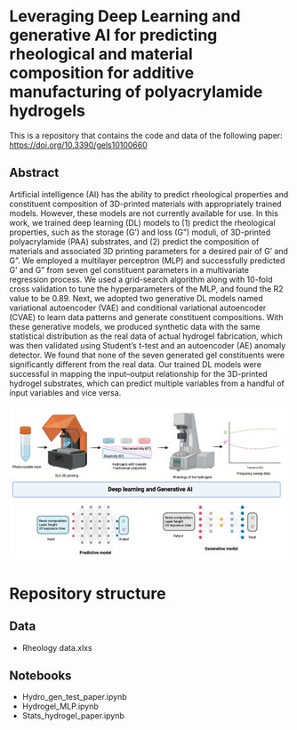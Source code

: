 # Leveraging Deep Learning and generative AI for predicting rheological and material composition for additive manufacturing of polyacrylamide hydrogels

This is a repository that contains the code and data of the following paper: https://doi.org/10.3390/gels10100660

## Abstract
Artificial intelligence (AI) has the ability to predict rheological properties and constituent composition of 3D-printed materials with appropriately trained models. However, these models are not currently available for use. In this work, we trained deep learning (DL) models to (1) predict the rheological properties, such as the storage (G’) and loss (G”) moduli, of 3D-printed polyacrylamide (PAA) substrates, and (2) predict the composition of materials and associated 3D printing parameters for a desired pair of G’ and G”. We employed a multilayer perceptron (MLP) and successfully predicted G’ and G” from seven gel constituent parameters in a multivariate regression process. We used a grid-search algorithm along with 10-fold cross validation to tune the hyperparameters of the MLP, and found the R2 value to be 0.89. Next, we adopted two generative DL models named variational autoencoder (VAE) and conditional variational autoencoder (CVAE) to learn data patterns and generate constituent compositions. With these generative models, we produced synthetic data with the same statistical distribution as the real data of actual hydrogel fabrication, which was then validated using Student’s t-test and an autoencoder (AE) anomaly detector. We found that none of the seven generated gel constituents were significantly different from the real data. Our trained DL models were successful in mapping the input–output relationship for the 3D-printed hydrogel substrates, which can predict multiple variables from a handful of input variables and vice versa.  

![Visual abstract](/abstract_graphical.png)

# Repository structure

## Data
- Rheology data.xlxs

## Notebooks
- Hydro_gen_test_paper.ipynb
- Hydrogel_MLP.ipynb
- Stats_hydrogel_paper.ipynb
